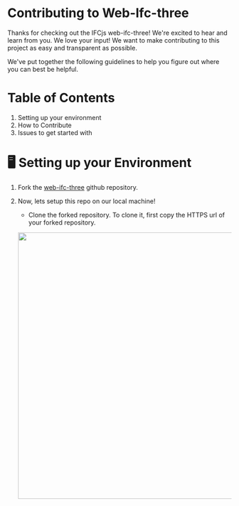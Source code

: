 # Contributing to Web-Ifc-three

Thanks for checking out the IFCjs web-ifc-three! We're excited to hear and learn from you. We love your input! We want to make contributing to this project as easy and transparent as possible.

We've put together the following guidelines to help you figure out where you can best be helpful.

# Table of Contents

1. Setting up your environment
2. How to Contribute
3. Issues to get started with

# 🖥️ Setting up your Environment

1. Fork the [web-ifc-three](https://github.com/IFCjs/web-ifc-three) github repository.
2. Now, lets setup this repo on our local machine!

   - Clone the forked repository. To clone it, first copy the HTTPS url of your forked repository.
    <p align="center">
    <img src = "https://user-images.githubusercontent.com/77961530/183714452-ebdc18a7-72a3-4b86-8066-b1e9799f97be.png" width="600"/>
    </p>


